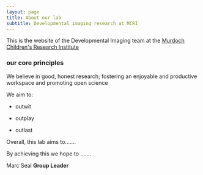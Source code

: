 ```yaml
---
layout: page
title: About our lab
subtitle: Developmental imaging research at MCRI
---
```


This is the website of the Developmental Imaging team at the [Murdoch Children's Research Institute](https://www.mcri.edu.au/)

### our core principles
We believe in good, honest research; fostering an enjoyable and productive workspace and promoting open science

We aim to:

- outwit

- outplay

- outlast

Overall, this lab aims to.......

By achieving this we hope to .......


Marc Seal
**Group Leader**
